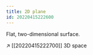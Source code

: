 ```yaml
---
title: 2D plane
id: 20220415222600
---
```


Flat, two-dimensional  surface.

↗︎ [[20220415222700]] 3D space
